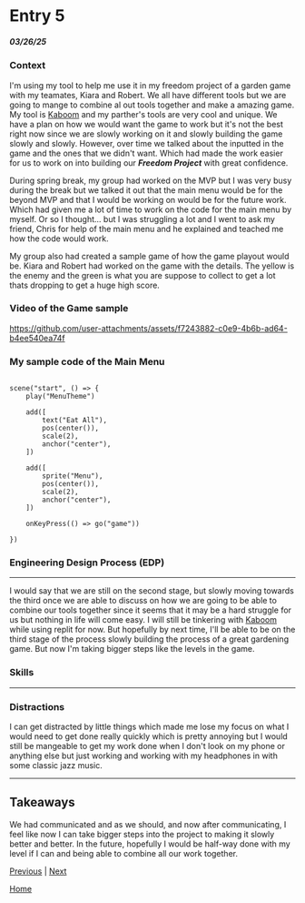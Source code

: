 # Entry 5
##### 03/26/25

### Context
I'm using my tool to help me use it in my freedom project of a garden game with my teamates, Kiara and Robert. We all have different tools but we are going to mange to combine al out tools together and make a amazing game. My tool is [Kaboom](https://kaboomjs.com/doc/setup) and my parther's tools are very cool and unique. We have a plan on how we would want the game to work but it's not the best right now since we are slowly working on it and slowly building the game slowly and slowly. However, over time we talked about the inputted in the game and the ones that we didn't want. Which had made the work easier for us to work on into building our ***Freedom Project*** with great confidence.

During spring break, my group had worked on the MVP but I was very busy during the break but we talked it out that the main menu would be for the beyond MVP and that I would be working on would be for the future work. Which had given me a lot of time to work on the code for the main menu by myself. Or so I thought... but I was struggling a lot and I went to ask my friend, Chris for help of the main menu and he explained and teached me how the code would work.

My group also had created a sample game of how the game playout would be. Kiara and Robert had worked on the game with the details. The yellow is the enemy and the green is what you are suppose to collect to get a lot thats dropping to get a huge high score.

### Video of the Game sample

https://github.com/user-attachments/assets/f7243882-c0e9-4b6b-ad64-b4ee540ea74f

### My sample code of the Main Menu

```JS

scene("start", () => {
    play("MenuTheme")

    add([
        text("Eat All"),
        pos(center()),
        scale(2),
        anchor("center"),
    ])

    add([
        sprite("Menu"),
        pos(center()),
        scale(2),
        anchor("center"),
    ])

    onKeyPress(() => go("game"))

})

```

### Engineering Design Process (EDP)
---
I would say that we are still on the second stage, but slowly moving towards the third once we are able to discuss on how we are going to be able to combine our tools together since it seems that it may be a hard struggle for us but nothing in life will come easy. I will still be tinkering with [Kaboom](https://kaboomjs.com) while using replit for now. But hopefully by next time, I'll be able to be on the third stage of the process slowly building the process of a great gardening game. But now I'm taking bigger steps like the levels in the game.

### Skills
---
### Distractions 

I can get distracted by little things which made me lose my focus on what I would need to get done really quickly which is pretty annoying but I would still be mangeable to get my work done when I don't look on my phone or anything else but just working and working with my headphones in with some classic jazz music.

---

## Takeaways

We had communicated and as we should, and now after communicating, I feel like now I can take bigger steps into the project to making it slowly better and better. In the future, hopefully I would be half-way done with my level if I can and being able to combine all our work together. 


[Previous](entry04.md) | [Next](entry06.md)

[Home](../README.md)
